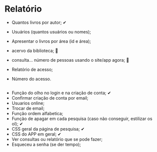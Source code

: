 # Relatório
- Quantos livros por autor; ✔
- Usuários (quantos usuários ou nomes);
- Apresentar o livros por área (id e área);

- acervo da biblioteca; 📝
- consulta... número de pessoas usando o site/app agora; 📝
- Relatório de acesso;
- Número do acesso.

##

- Função do olho no login e na criação de conta; ✔
- Confirmar criação de conta por email;
- Usuarios online;
- Trocar de email;
- Função ordem alfabetica;
- Função de apagar em cada pesquisa (caso não conseguir, estilizar os ol); ✔
- CSS geral da página de pesquisa; ✔
- CSS do APP em geral; ✔
- Ver consultas ou relatório que se pode fazer;
- Esqueceu a senha (se der tempo);
